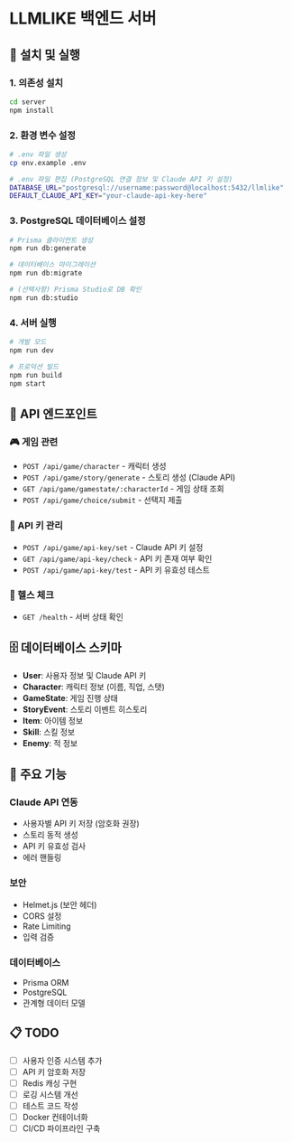 # LLMLIKE 백엔드 서버

## 🚀 설치 및 실행

### 1. 의존성 설치
```bash
cd server
npm install
```

### 2. 환경 변수 설정
```bash
# .env 파일 생성
cp env.example .env

# .env 파일 편집 (PostgreSQL 연결 정보 및 Claude API 키 설정)
DATABASE_URL="postgresql://username:password@localhost:5432/llmlike"
DEFAULT_CLAUDE_API_KEY="your-claude-api-key-here"
```

### 3. PostgreSQL 데이터베이스 설정
```bash
# Prisma 클라이언트 생성
npm run db:generate

# 데이터베이스 마이그레이션
npm run db:migrate

# (선택사항) Prisma Studio로 DB 확인
npm run db:studio
```

### 4. 서버 실행
```bash
# 개발 모드
npm run dev

# 프로덕션 빌드
npm run build
npm start
```

## 📡 API 엔드포인트

### 🎮 게임 관련
- `POST /api/game/character` - 캐릭터 생성
- `POST /api/game/story/generate` - 스토리 생성 (Claude API)
- `GET /api/game/gamestate/:characterId` - 게임 상태 조회
- `POST /api/game/choice/submit` - 선택지 제출

### 🔑 API 키 관리
- `POST /api/game/api-key/set` - Claude API 키 설정
- `GET /api/game/api-key/check` - API 키 존재 여부 확인
- `POST /api/game/api-key/test` - API 키 유효성 테스트

### 🏥 헬스 체크
- `GET /health` - 서버 상태 확인

## 🗄️ 데이터베이스 스키마

- **User**: 사용자 정보 및 Claude API 키
- **Character**: 캐릭터 정보 (이름, 직업, 스탯)
- **GameState**: 게임 진행 상태
- **StoryEvent**: 스토리 이벤트 히스토리
- **Item**: 아이템 정보
- **Skill**: 스킬 정보
- **Enemy**: 적 정보

## 🔧 주요 기능

### Claude API 연동
- 사용자별 API 키 저장 (암호화 권장)
- 스토리 동적 생성
- API 키 유효성 검사
- 에러 핸들링

### 보안
- Helmet.js (보안 헤더)
- CORS 설정
- Rate Limiting
- 입력 검증

### 데이터베이스
- Prisma ORM
- PostgreSQL
- 관계형 데이터 모델

## 📋 TODO

- [ ] 사용자 인증 시스템 추가
- [ ] API 키 암호화 저장
- [ ] Redis 캐싱 구현
- [ ] 로깅 시스템 개선
- [ ] 테스트 코드 작성
- [ ] Docker 컨테이너화
- [ ] CI/CD 파이프라인 구축 